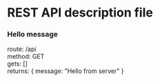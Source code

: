 # REST API description file

### Hello message
route: /api <br> 
method: GET <br>
gets: [] <br>
returns: { message: "Hello from server" } <br>

### 